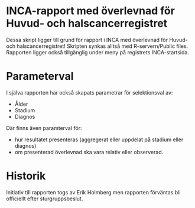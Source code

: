 # INCA-rapport med överlevnad för Huvud- och halscancerregistret
Dessa skript ligger till grund för rapport i INCA med överlevnad för Huvud- och halscancerregistret!
Skripten synkas alltså med R-servern/Public files.
Rapporten ligger också tillgänglig under meny på registrets INCA-startsida. 

# Parameterval 
I själva rapporten har också skapats parametrar för selektionsval av:
* Ålder
* Stadium
* Diagnos

Där finns även paramterval för:
* hur resultatet presenteras (aggregerat eller uppdelat på stadium eller diagnos)
* om presenterad överlevnad ska vara relativ eller observerad.

# Historik
Initiativ till rapporten togs av Erik Holmberg men rapporten förväntas bli officiellt efter sturgruppsbeslut.




